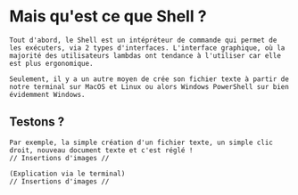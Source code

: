 # Mais qu'est ce que Shell ?

    Tout d'abord, le Shell est un intépréteur de commande qui permet de les exécuters, via 2 types d'interfaces. L'interface graphique, où la majorité des utilisateurs lambdas ont tendance à l'utiliser car elle est plus ergonomique.
    
    Seulement, il y a un autre moyen de crée son fichier texte à partir de notre terminal sur MacOS et Linux ou alors Windows PowerShell sur bien évidemment Windows.

## Testons ?

    Par exemple, la simple création d'un fichier texte, un simple clic droit, nouveau document texte et c'est réglé ! 
    // Insertions d'images //

    (Explication via le terminal)
    // Insertions d'images //
    